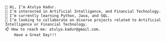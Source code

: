 	👋 Hi, I’m Atulya Kadur.
	👀 I’m interested in Artificial Intelligence, and Financial Technology.
	🌱 I’m currently learning Python, Java, and SQL.
	💞️ I’m looking to collaborate on diverse projects related to Artificial Intelligence or Financial Technology.
	📫 How to reach me: atulya.kadur@gmail.com.
  	    Have a Great Day!!!

